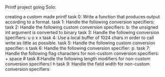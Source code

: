 Printf project going Solo:

creating a custom made printf
task 0: Write a function that produces output according to a format.
task 1: Handle the following conversion specifiers:
task 2: Handle the following custom conversion specifiers:
b: the unsigned int argument is converted to binary
task 3: Handle the following conversion specifiers: u o x  x
task 4: Use a local buffer of 1024 chars in order to call write as little as possible.
task 5: Handle the following custom conversion specifier: s
task 6: Handle the following conversion specifier: p.
task 7: Handle the following flag characters for non-custom conversion specifiers:
+
space #
task 8:Handle the following length modifiers for non-custom conversion specifiers:l h
task 9: Handle the field width for non-custom conversion specifiers


